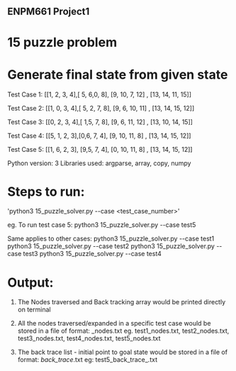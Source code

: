 ## ENPM661 Project1

# 15 puzzle problem

# Generate final state from given state

Test Case 1: [[1, 2, 3, 4],[ 5, 6,0, 8], [9, 10, 7, 12] , [13, 14, 11, 15]]

Test Case 2: [[1, 0, 3, 4],[ 5, 2, 7, 8], [9, 6, 10, 11] , [13, 14, 15, 12]]

Test Case 3: [[0, 2, 3, 4],[ 1,5, 7, 8], [9, 6, 11, 12] , [13, 10, 14, 15]]

Test Case 4: [[5, 1, 2, 3],[0,6, 7, 4], [9, 10, 11, 8] , [13, 14, 15, 12]]

Test Case 5: [[1, 6, 2, 3], [9,5, 7, 4], [0, 10, 11, 8] , [13, 14, 15, 12]]

Python version: 3
Libraries used: argparse, array, copy, numpy

# Steps to run:

'python3 15_puzzle_solver.py --case <test_case_number>'

eg. To run test case 5:
python3 15_puzzle_solver.py --case test5

Same applies to other cases:
python3 15_puzzle_solver.py --case test1
python3 15_puzzle_solver.py --case test2
python3 15_puzzle_solver.py --case test3
python3 15_puzzle_solver.py --case test4

# Output:

1) The Nodes traversed and Back tracking array would be printed directly on terminal

2) All the nodes traversed/expanded in a specific test case would be stored in a file of format:
<test case name>_nodes.txt
eg. test1_nodes.txt, test2_nodes.txt, test3_nodes.txt, test4_nodes.txt, test5_nodes.txt

3) The back trace list - initial point to goal state would be stored in a file of format:
<test case name>_back_trace_.txt
eg: test5_back_trace_.txt
